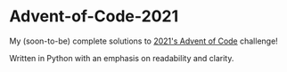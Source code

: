 # Advent-of-Code-2021

My (soon-to-be) complete solutions to [2021's Advent of Code](https://adventofcode.com/2021) challenge!

Written in Python with an emphasis on readability and clarity.
